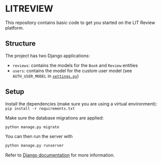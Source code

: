 # LITREVIEW

This repository contains basic code to get you started on the LIT Review platform.

## Structure

The project has two Django applications:
* `reviews`: contains the models for the `Book` and `Review` entities
* `users`: contains the model for the custom user model (see `AUTH_USER_MODEL` in [`settings.py`](litreview/settings.py))

## Setup

Install the dependencies (make sure you are using a virtual environment): `pip install -r requirements.txt`

Make sure the database migrations are applied: 
```bash
python manage.py migrate
```
You can then run the server with
```bash 
python manage.py runserver
```

Refer to [Django documentation](https://docs.djangoproject.com/en/) for more information.